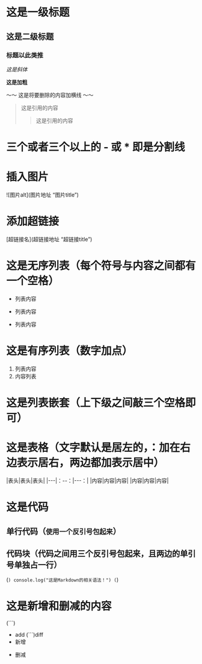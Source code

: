 # 这是一级标题
## 这是二级标题
### 标题以此类推

*这是斜体*

**这是加粗**

～～ 这是将要删除的内容加横线 ～～

>这是引用的内容
>>这是引用的内容

# 三个或者三个以上的 - 或 * 即是分割线

# 插入图片
![图片alt](图片地址 “图片title”)

# 添加超链接
[超链接名](超链接地址 “超链接title”)

# 这是无序列表（每个符号与内容之间都有一个空格）
- 列表内容
+ 列表内容
* 列表内容

# 这是有序列表（数字加点）
1. 列表内容
2. 内容列表

# 这是列表嵌套（上下级之间敲三个空格即可）

# 这是表格（文字默认是居左的，：加在右边表示居右，两边都加表示居中）
|表头|表头|表头|
|---|：--：|---：|
|内容|内容|内容|
|内容|内容|内容|

# 这是代码
## 单行代码（`使用一个反引号包起来`）
## 代码块（代码之间用三个反引号包起来，且两边的单引号单独占一行）
(```)
console.log("这是Markdown的相关语法！")
(```)

# 这是新增和删减的内容
(```)
+ add
(```)diff
+ 新增
- 删减




